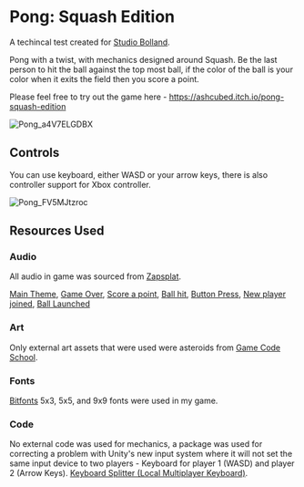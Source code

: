 # Pong: Squash Edition
A techincal test created for [Studio Bolland](https://www.studiobolland.com).

Pong with a twist, with mechanics designed around Squash. Be the last person to hit the ball against the top most ball, if the color of the ball is your color when it exits the field then you score a point.

Please feel free to try out the game here - https://ashcubed.itch.io/pong-squash-edition

![Pong_a4V7ELGDBX](https://user-images.githubusercontent.com/43545267/214413154-34714bf2-376f-47e6-92ba-2e1f92c83f90.png)


## Controls
You can use keyboard, either WASD or your arrow keys, there is also controller support for Xbox controller.

![Pong_FV5MJtzroc](https://user-images.githubusercontent.com/43545267/214413680-f531a700-99f9-42c9-b4c3-669b5bc14207.png)

## Resources Used
### Audio
All audio in game was sourced from [Zapsplat](https://www.zapsplat.com).

[Main Theme](https://www.zapsplat.com/music/game-music-action-retro-8-bit-style-bouncy-hard-dance-track-with-electronic-synths-and-drums/),
[Game Over](https://www.zapsplat.com/music/retro-8-bit-arcade-style-game-sound-fail-negative-4/),
[Score a point](https://www.zapsplat.com/music/retro-8-bit-game-collect-point-01/),
[Ball hit](https://www.zapsplat.com/music/retro-8-bit-game-hit-00/),
[Button Press](https://www.zapsplat.com/music/retro-8-bit-game-menu-navigate-03/),
[New player joined](https://www.zapsplat.com/music/retro-8-bit-game-jump/),
[Ball Launched](https://www.zapsplat.com/music/retro-8-bit-game-gunshot/)

### Art
Only external art assets that were used were asteroids from [Game Code School](http://gamecodeschool.com/unity/building-asteroids-arcade-game-in-unity/).

### Fonts
[Bitfonts](https://www.mattlag.com/bitfonts/) 5x3, 5x5, and 9x9 fonts were used in my game.

### Code
No external code was used for mechanics, a package was used for correcting a problem with Unity's new input system where it will not set the same input device to two players - Keyboard for player 1 (WASD) and player 2 (Arrow Keys). [Keyboard Splitter (Local Multiplayer Keyboard)](https://forum.unity.com/threads/keyboard-splitter-local-multiplayer-keyboard.874135/).
